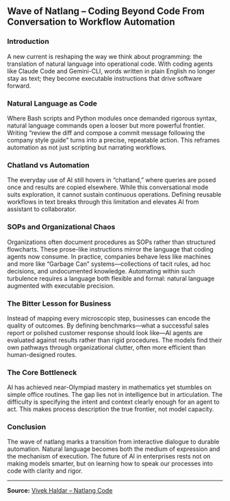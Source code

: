 <!-- 
title: "Wave of Natlang"
date: 2025-08-20
description: "Exploring how natural language evolves from chat-based queries into executable workflows, reshaping automation in organizations."
tags: [AI, automation, natural-language, workflow, software-engineering]
-->

## Wave of Natlang – Coding Beyond Code From Conversation to Workflow Automation

### Introduction
A new current is reshaping the way we think about programming: the translation of natural language into operational code. With coding agents like Claude Code and Gemini-CLI, words written in plain English no longer stay as text; they become executable instructions that drive software forward.

### Natural Language as Code
Where Bash scripts and Python modules once demanded rigorous syntax, natural language commands open a looser but more powerful frontier. Writing “review the diff and compose a commit message following the company style guide” turns into a precise, repeatable action. This reframes automation as not just scripting but narrating workflows.

### Chatland vs Automation
The everyday use of AI still hovers in “chatland,” where queries are posed once and results are copied elsewhere. While this conversational mode suits exploration, it cannot sustain continuous operations. Defining reusable workflows in text breaks through this limitation and elevates AI from assistant to collaborator.

### SOPs and Organizational Chaos
Organizations often document procedures as SOPs rather than structured flowcharts. These prose-like instructions mirror the language that coding agents now consume. In practice, companies behave less like machines and more like “Garbage Can” systems—collections of tacit rules, ad hoc decisions, and undocumented knowledge. Automating within such turbulence requires a language both flexible and formal: natural language augmented with executable precision.

### The Bitter Lesson for Business
Instead of mapping every microscopic step, businesses can encode the quality of outcomes. By defining benchmarks—what a successful sales report or polished customer response should look like—AI agents are evaluated against results rather than rigid procedures. The models find their own pathways through organizational clutter, often more efficient than human-designed routes.

### The Core Bottleneck
AI has achieved near-Olympiad mastery in mathematics yet stumbles on simple office routines. The gap lies not in intelligence but in articulation. The difficulty is specifying the intent and context clearly enough for an agent to act. This makes process description the true frontier, not model capacity.

### Conclusion
The wave of natlang marks a transition from interactive dialogue to durable automation. Natural language becomes both the medium of expression and the mechanism of execution. The future of AI in enterprises rests not on making models smarter, but on learning how to speak our processes into code with clarity and rigor.

---

**Source:** [Vivek Haldar – Natlang Code](https://vivekhaldar.com/articles/natlang-code/)
